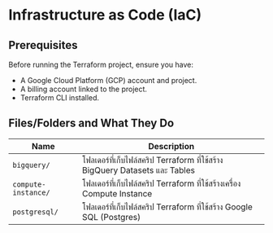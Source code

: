 # Infrastructure as Code (IaC)

## Prerequisites

Before running the Terraform project, ensure you have:

- A Google Cloud Platform (GCP) account and project.
- A billing account linked to the project.
- Terraform CLI installed.

## Files/Folders and What They Do

| Name | Description |
| - | - |
| `bigquery/` | โฟลเดอร์ที่เก็บไฟล์สคริป Terraform ที่ใช้สร้าง BigQuery Datasets และ Tables |
| `compute-instance/` | โฟลเดอร์ที่เก็บไฟล์สคริป Terraform ที่ใช้สร้างเครื่อง Compute Instance |
| `postgresql/` | โฟลเดอร์ที่เก็บไฟล์สคริป Terraform ที่ใช้สร้าง Google SQL (Postgres) |
